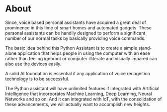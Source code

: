 # About


Since, voice based personal assistants have acquired a great deal of prominence in this time of smart homes and automated gadgets. These personal assistants can be handily designed to perform a significant number of our normal tasks by basically providing voice commands. 


The basic idea behind this Python Assistant is to create a simple stand-alone application that helps people in using the computer with an ease rather than feeling ignorant or computer illiterate and visually impared can also use the devices easily. 


A solid AI foundation is essential if any application of voice recognition technology is to be successful. 


The Python assistant will have unlimited features if integrated with Artificial Intelligence that incorporates Machine Learning, Deep Learning, Neural Networks and so on. And it can integrated with IoT, with the consolidation of these advancements, we will actually want to accomplish new heights.

